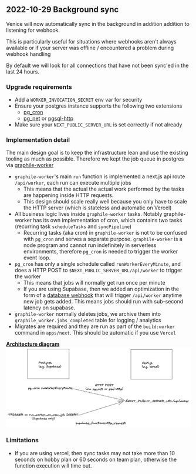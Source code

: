 ## 2022-10-29 Background sync

Venice will now automatically sync in the background in addition addition to listening for webhook.

This is particularly useful for situations where webhooks aren't always available or if your server was offline / encountered a problem during webhook handling

By default we will look for all connections that have not been sync'ed in the last 24 hours. 

### Upgrade requirements

- Add a `WORKER_INVOCATION_SECRET` env var for security
- Ensure your postgres instance supports the following two extensions
  - [pg_cron](https://github.com/citusdata/pg_cron)
  - [pg_net](https://github.com/supabase/pg_net/) or [pgsql-http](https://github.com/pramsey/pgsql-http)
- Make sure your `NEXT_PUBLIC_SERVER_URL` is set correctly if not already

### Implementation detail

The main design goal is to keep the infrastructure lean and use the existing tooling as much as possible. Therefore we kept the job queue in postgres via [graphile-worker](https://github.com/graphile/worker/)

- `graphile-worker`'s main `run` function is implemented a next.js api route `/api/worker`, each run can execute multiple jobs
  - This means that the actual the actual work performed by the tasks are happening inside HTTP requests.
  - This design should scale really well because you only have to scale the HTTP server (which is stateless and automatic on Vercel)
- All business logic lives inside `graphile-worker` tasks. Notably graphile-worker has its own implementation of cron, which contains two tasks (recurring task `scheduleTasks` and `syncPipeline`)
  - Recurring tasks (aka cron) in `graphile-worker` is not to be confused with `pg_cron` and serves a separate purpose. `graphile-worker` is a node program and cannot run indefinitely in serverless environments, therefore `pg_cron` is needed to trigger the worker event loop.
- `pg_cron` has only a single schedule called `runWorkerEveryMinute`, and does a HTTP POST to `$NEXT_PUBLIC_SERVER_URL/api/worker` to trigger the worker
  - This means that jobs will normally get run once per minute
  - If you are using Supabase, then we added an optimization in the form of a [database webhook](https://supabase.com/blog/supabase-functions-updates#database-webhooks-alpha) that will trigger `/api/worker` anytime new job gets added. This means jobs should run with sub-second latency on supabase.
- `graphile-worker` normally deletes jobs, we archive them into `graphile_worker.jobs_completed` table for logging / analytics
- Migrates are required and they are run as part of the `build:worker` command in `apps/next`. This should be automatic if you use `Vercel`

[**Architecture diagram**](https://excalidraw.com/#json=ieN-yfQae4hZxIIyD0qrI,tiCIzHkByX9Z6ZszHLDKnw)
![Architecture](./docs/background-sync-architecture.png)

### Limitations

- If you are using vercel, then sync tasks may not take more than 10 seconds on hobby plan or 60 seconds on team plan, otherwise the function execution will time out.
